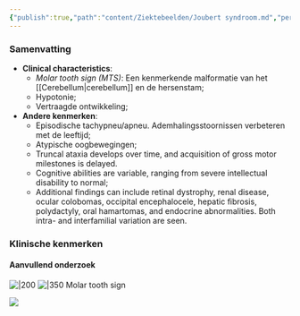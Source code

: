 ```yaml
---
{"publish":true,"path":"content/Ziektebeelden/Joubert syndroom.md","permalink":"/content/ziektebeelden/joubert-syndroom/","title":"Joubert syndroom","draft":true,"tags":["Klinische_genetica","draft","Ziektebeeld"]}
---
```



### Samenvatting
- **Clinical characteristics**: 
	- *Molar tooth sign (MTS)*: Een kenmerkende malformatie van het [[Cerebellum\|cerebellum]] en de hersenstam;
	- Hypotonie;
	- Vertraagde ontwikkeling;
- **Andere kenmerken**:
	- Episodische tachypneu/apneu. Ademhalingsstoornissen verbeteren met de leeftijd;
	- Atypische oogbewegingen;
	- Truncal ataxia develops over time, and acquisition of gross motor milestones is delayed.
	- Cognitive abilities are variable, ranging from severe intellectual disability to normal;
	- Additional findings can include retinal dystrophy, renal disease, ocular colobomas, occipital encephalocele, hepatic fibrosis, polydactyly, oral hamartomas, and endocrine abnormalities. Both intra- and interfamilial variation are seen.







### Klinische kenmerken
#### Aanvullend onderzoek
![|200](https://i.imgur.com/8DpuAr6.png)
![|350](https://i.imgur.com/1KxRlEm.png)
Molar tooth sign



![](https://i.imgur.com/LUDOGMe.png)
